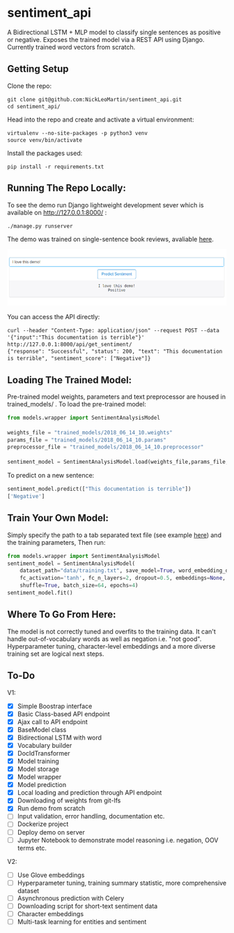 # sentiment_api
A Bidirectional LSTM + MLP model to classify single sentences as positive or negative. Exposes the trained model via a REST API using Django. Currently trained word vectors from scratch. 

Getting Setup
-------------
Clone the repo:
```
git clone git@github.com:NickLeoMartin/sentiment_api.git
cd sentiment_api/
```

Head into the repo and create and activate a virtual environment:
```
virtualenv --no-site-packages -p python3 venv
source venv/bin/activate
```

Install the packages used:
```
pip install -r requirements.txt
```

Running The Repo Locally:
-------------------------
To see the demo run Django lightweight development sever which is available on http://127.0.0.1:8000/ :
```
./manage.py runserver 
```

The demo was trained on single-sentence book reviews, avaliable [here](https://www.kaggle.com/c/si650winter11/data). 

![alt text](https://raw.githubusercontent.com/NickLeoMartin/sentiment_api/master/sentiment_demo.png)

You can access the API directly:
```
curl --header "Content-Type: application/json" --request POST --data '{"input":"This documentation is terrible"}' http://127.0.0.1:8000/api/get_sentiment/
{"response": "Successful", "status": 200, "text": "This documentation is terrible", "sentiment_score": ["Negative"]}
```
Loading The Trained Model:
--------------------------
Pre-trained model weights, parameters and text preprocessor are housed in trained_models/ . To load the pre-trained model:
```python
from models.wrapper import SentimentAnalysisModel

weights_file = "trained_models/2018_06_14_10.weights"
params_file = "trained_models/2018_06_14_10.params"
preprocessor_file = "trained_models/2018_06_14_10.preprocessor" 

sentiment_model = SentimentAnalysisModel.load(weights_file,params_file,preprocessor_file)
```

To predict on a new sentence:
```python
sentiment_model.predict(["This documentation is terrible"])
['Negative']
```

Train Your Own Model:
---------------------
Simply specify the path to a tab separated text file (see example [here](/data/training.txt)) and the training parameters, Then run:
```python
from models.wrapper import SentimentAnalysisModel	
sentiment_model = SentimentAnalysisModel(
    dataset_path="data/training.txt", save_model=True, word_embedding_dim=100,   word_lstm_size=100,fc_dim=100,
    fc_activation='tanh', fc_n_layers=2, dropout=0.5, embeddings=None, loss = 'binary_crossentropy', optimizer="adam",
    shuffle=True, batch_size=64, epochs=4)
sentiment_model.fit()
```

Where To Go From Here:
----------------------
The model is not correctly tuned and overfits to the training data. It can't handle out-of-vocabulary words as well as negation i.e. "not good". Hyperparameter tuning, character-level embeddings and a more diverse training set are logical next steps.

To-Do
-----
V1:
- [x] Simple Boostrap interface
- [x] Basic Class-based API endpoint
- [x] Ajax call to API endpoint
- [x] BaseModel class
- [x] Bidirectional LSTM with word
- [x] Vocabulary builder
- [x] DocIdTransformer
- [x] Model training
- [x] Model storage
- [x] Model wrapper
- [x] Model prediction 
- [x] Local loading and prediction through API endpoint
- [x] Downloading of weights from git-lfs
- [x] Run demo from scratch
- [ ] Input validation, error handling, documentation etc.
- [ ] Dockerize project
- [ ] Deploy demo on server
- [ ] Jupyter Notebook to demonstrate model reasoning i.e. negation, OOV terms etc.

V2:
- [ ] Use Glove embeddings
- [ ] Hyperparameter tuning, training summary statistic, more comprehensive dataset 
- [ ] Asynchronous prediction with Celery
- [ ] Downloading script for short-text sentiment data
- [ ] Character embeddings
- [ ] Multi-task learning for entities and sentiment
